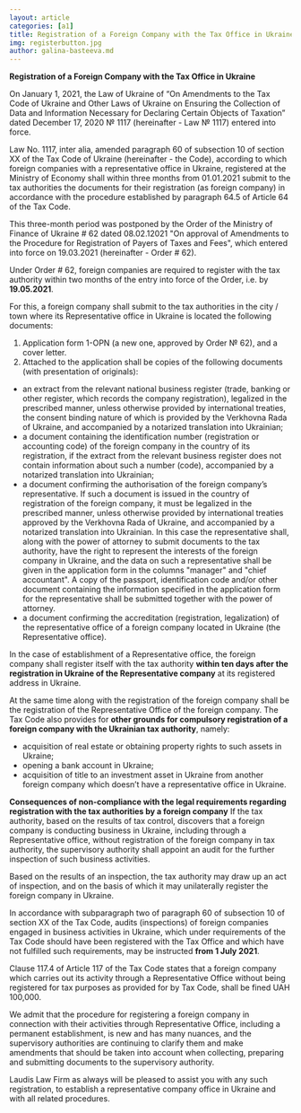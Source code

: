 ```yaml
---
layout: article
categories: [a1]
title: Registration of a Foreign Company with the Tax Office in Ukraine
img: registerbutton.jpg
author: galina-basteeva.md
---
```

**Registration of a Foreign Company with the Tax Office in Ukraine**

On January 1, 2021, the Law of Ukraine of “On Amendments to the Tax Code of Ukraine and Other Laws of Ukraine on Ensuring the Collection of Data and 
Information Necessary for Declaring Certain Objects of Taxation” dated December 17, 2020 № 1117 (hereinafter - Law № 1117) entered into force.

Law No. 1117, inter alia, amended paragraph 60 of subsection 10 of section XX of the Tax Code of Ukraine (hereinafter - the Code), according to which 
foreign companies with a representative office in Ukraine, registered at the Ministry of Economy shall within three months from 01.01.2021 submit to the 
tax authorities the documents for their registration (as foreign company) in accordance with the procedure established by paragraph 64.5 of Article 64 of 
the Tax Code.

This three-month period was postponed by the Order of the Ministry of Finance of Ukraine # 62 dated 08.02.12021 "On approval of Amendments to the Procedure
for Registration of Payers of Taxes and Fees", which entered into force on 19.03.2021 (hereinafter - Order # 62). 

Under Order # 62, foreign companies are required to register with the tax authority within two months of the entry into force of the Order, i.e. by **19.05.2021**.

For this, a foreign company shall submit to the tax authorities in the city / town where its Representative office in Ukraine is located the following 
documents:
1. Application form 1-OPN (a new one, approved by Order № 62), and a cover letter. 
2. Attached to the application shall be copies of the following documents (with presentation of originals):
- an extract from the relevant national business register (trade, banking or other register, which records the company registration), legalized in the 
prescribed manner, unless otherwise provided by international treaties, the consent binding nature of which is provided by the Verkhovna Rada of Ukraine, 
and accompanied by a notarized translation into Ukrainian;
- a document containing the identification number (registration or accounting code) of the foreign company in the country of its registration, if the 
extract from the relevant business register does not contain information about such a number (code), accompanied by a notarized translation into Ukrainian;
- a document confirming the authorisation of the foreign company’s representative. If such a document is issued in the country of registration of the
 foreign company, it must be legalized in the prescribed manner, unless otherwise provided by international treaties approved by the Verkhovna Rada of 
 Ukraine, and accompanied by a notarized translation into Ukrainian.
In this case the representative shall, along with the power of attorney to submit documents to the tax authority, have the right to represent the interests 
of the foreign company in Ukraine, and the data on such a representative shall be given in the application form in the columns "manager" and "chief 
accountant". A copy of the passport, identification code and/or other document containing the information specified in the application form for the
representative shall be submitted together with the power of attorney.
- a document confirming the accreditation (registration, legalization) of the representative office of a foreign company located in Ukraine 
(the Representative office). 

In the case of establishment of a Representative office, the foreign company shall register itself with the tax authority **within ten days after 
the registration in Ukraine of the Representative company** at its registered address in Ukraine.

At the same time along with the registration of the foreign company shall be the registration of the Representative Office of the foreign company.
The Tax Code also provides for **other grounds for compulsory registration of a foreign company with the Ukrainian tax authority**, namely:
- acquisition of real estate or obtaining property rights to such assets in Ukraine;
- opening a bank account in Ukraine;
- acquisition of title to an investment asset in Ukraine from another foreign company which doesn’t have a representative office in Ukraine.

**Consequences of non-compliance with the legal requirements regarding registration with the tax authorities by a foreign company**
If the tax authority, based on the results of tax control, discovers that a foreign company is conducting business in Ukraine, including through a 
Representative office, without registration of the foreign company in tax authority, the supervisory authority shall appoint an audit for the further 
inspection of such business activities.

Based on the results of an inspection, the tax authority may draw up an act of inspection, and on the basis of which it may unilaterally register the 
foreign company in Ukraine.

In accordance with subparagraph two of paragraph 60 of subsection 10 of section XX of the Tax Code, audits (inspections) of foreign companies engaged in 
business activities in Ukraine, which under requirements of the Tax Code should have been registered with the Tax Office and which have not fulfilled such 
requirements, may be instructed **from 1 July 2021**.

Clause 117.4 of Article 117 of the Tax Code states that a foreign company which carries out its activity through a Representative Office without being 
registered for tax purposes as provided for by Tax Code, shall be fined UAH 100,000.

We admit that the procedure for registering a foreign company in connection with their activities through Representative Office, including a permanent 
establishment, is new and has many nuances, and the supervisory authorities are continuing to clarify them and make amendments that should be taken into 
account when collecting, preparing and submitting documents to the supervisory authority.

Laudis Law Firm as always will be pleased to assist you with any such registration, to establish a representative company office in Ukraine and with all
related procedures.
